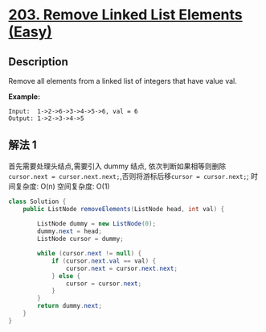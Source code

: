 # [203. Remove Linked List Elements (Easy)](https://leetcode.com/problems/delete-node-in-a-linked-list/)

## Description


Remove all elements from a linked list of integers that have value val.

**Example:**

```
Input:  1->2->6->3->4->5->6, val = 6
Output: 1->2->3->4->5
```


## 解法 1

首先需要处理头结点,需要引入 dummy 结点, 依次判断如果相等则删除`cursor.next = cursor.next.next;`,否则将游标后移`cursor = cursor.next;`;
时间复杂度: O(n)
空间复杂度: O(1)

```java
class Solution {
    public ListNode removeElements(ListNode head, int val) {
        
        ListNode dummy = new ListNode(0);
        dummy.next = head;
        ListNode cursor = dummy;

        while (cursor.next != null) {
            if (cursor.next.val == val) {
                cursor.next = cursor.next.next;
            } else {
                cursor = cursor.next;
            }
        }
        return dummy.next;
    }
}
```
